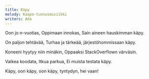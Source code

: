 ```yaml
---
title: Käpy
melody: Kaapo-tunnusmusiikki
writers: Ada
---
```


Oon jo n-vuotias,
Oppimaan innokas,
Sain aineen hauskimman käpy.

On paljon tehtävää,
Turhaa ja tärkeää,
järjestöhommissaan käpy.

Koneeni hyytyy niin minäkin,
Oppaaksi StackOverflown värväsin.

Vaikea koodata,
Itkua parkua,
Ei muista testata käpy.

Käpy, oon käpy, oon käpy, tyntydyn, hei vaan!
